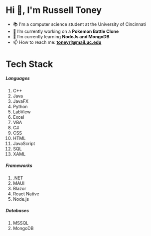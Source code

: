 # Hi 👋, I'm Russell Toney
- 📚 I'm a computer science student at the University of Cincinnati
- 🔭 I’m currently working on a **Pokemon Battle Clone**
- 🌱 I’m currently learning **NodeJs and MongoDB**
- 📫 How to reach me: **toneyrl@mail.uc.edu**
<!--- 💬 Ask me about ... -->

# Tech Stack

##### Languages
1. C++
2. Java
3. JavaFX
4. Python
5. LabView
6. Excel
7. VBA
8. C#
9. CSS
10. HTML
11. JavaScript
12. SQL
13. XAML

##### Frameworks
1. .NET
2. MAUI
3. Blazor
4. React Native
5. Node.js

##### Databases
1. MSSQL
2. MongoDB
